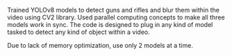 Trained YOLOv8 models to detect guns and rifles and blur them within the video using CV2 library. Used parallel computing concepts to
make all three models work in sync. The code is designed to plug in any kind of model tasked to detect any kind of object within a video.

Due to lack of memory optimization, use only 2 models at a time.  
